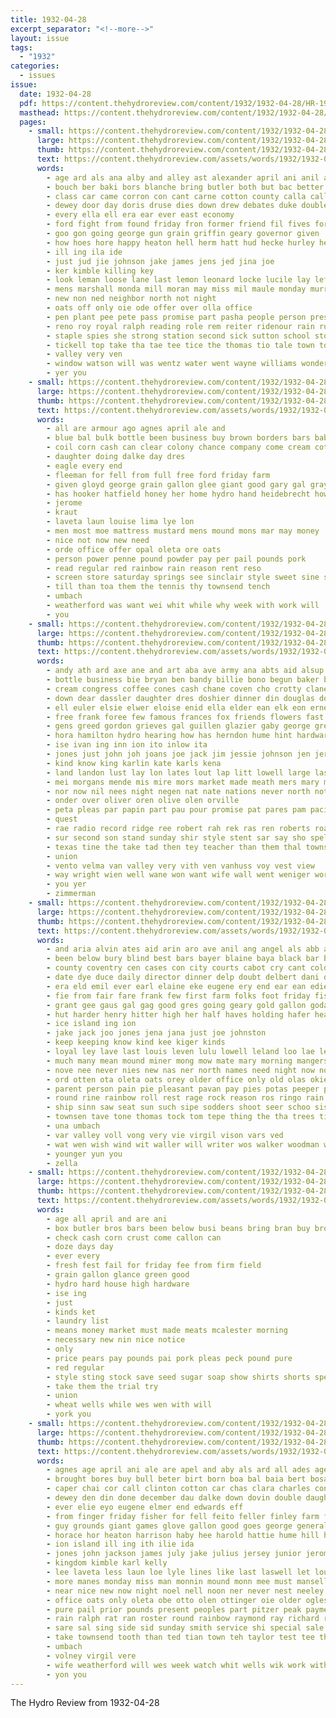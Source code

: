 ```yaml
---
title: 1932-04-28
excerpt_separator: "<!--more-->"
layout: issue
tags:
  - "1932"
categories:
  - issues
issue:
  date: 1932-04-28
  pdf: https://content.thehydroreview.com/content/1932/1932-04-28/HR-1932-04-28.pdf
  masthead: https://content.thehydroreview.com/content/1932/1932-04-28/masthead/HR-1932-04-28.jpg
  pages:
    - small: https://content.thehydroreview.com/content/1932/1932-04-28/small/HR-1932-04-28-01.jpg
      large: https://content.thehydroreview.com/content/1932/1932-04-28/large/HR-1932-04-28-01.jpg
      thumb: https://content.thehydroreview.com/content/1932/1932-04-28/thumbnails/HR-1932-04-28-01.jpg
      text: https://content.thehydroreview.com/assets/words/1932/1932-04-28/HR-1932-04-28-01.txt
      words:
        - age ard als ana alby and alley ast alexander april ani anil aston are all aid
        - bouch ber baki bors blanche bring butler both but bac better best bron been business bell boys back bros big bence bans busi bang bill billie benes babcock break
        - class car came corron con cant carne cotton county calla call come crust chap clever clinton court care city
        - dewey door day doris druse dies down drew debates duke double dot devel death duncan doc
        - every ella ell era ear ever east economy
        - ford fight from found friday fron former friend fil fives fore fine frances freeze filling front fant furst frank fred for
        - goo gon going george gun grain griffin geary governor given
        - how hoes hore happy heaton hell herm hatt hud hecke hurley held hardware house hooker hag had honor him has hoy holding hard henke heen hydro her hee hot
        - ill ing ila ide
        - just jud jie johnson jake james jens jed jina joe
        - ker kimble killing key
        - look leman loose lane last lemon leonard locke lucile lay left lindsay lucius latter light lee lone lew long line lake
        - mens marshall monda mill moran may miss mil maule monday murray morning mos miller mer matter men made more must merrill march maki market most maile money mis mom mette morgan
        - new non ned neighbor north not night
        - oats off only oie ode offer over olla office
        - pen plant pee pete pass promise part pasha people person present phelps pauls pleas page patrick past
        - reno roy royal ralph reading role rem reiter ridenour rain ruth rei read
        - staple spies she strong station second sick sutton school store sou saturday save scout said spare sunday standing sister saving show senior state soe sita san skill special stowe sal son stormy sei small such smit
        - tickell top take tha tae tee tice the thomas tio tale town ton tam talk them turn toi taylor takes tho thi
        - valley very ven
        - window watson will was wentz water went wayne williams wonder west weak wing watch with weeks wester wave wax week wit wil wilt wake well winter
        - yer you
    - small: https://content.thehydroreview.com/content/1932/1932-04-28/small/HR-1932-04-28-02.jpg
      large: https://content.thehydroreview.com/content/1932/1932-04-28/large/HR-1932-04-28-02.jpg
      thumb: https://content.thehydroreview.com/content/1932/1932-04-28/thumbnails/HR-1932-04-28-02.jpg
      text: https://content.thehydroreview.com/assets/words/1932/1932-04-28/HR-1932-04-28-02.txt
      words:
        - all are armour ago agnes april ale and
        - blue bal bulk bottle been business buy brown borders bars baby brin big beans below boys bring
        - coil corn cash can clear colony chance company come cream cotton call
        - daughter doing dalke day dres
        - eagle every end
        - fleeman for fell from full free ford friday farm
        - given gloyd george grain gallon glee giant good gary gal gray
        - has hooker hatfield honey her home hydro hand heidebrecht how holder hard hinton
        - jerome
        - kraut
        - laveta laun louise lima lye lon
        - men most moe mattress mustard mens mound mons mar may money
        - nice not now new need
        - orde office offer opal oleta ore oats
        - person power penne pound powder pay per pail pounds pork
        - read regular red rainbow rain reason rent reso
        - screen store saturday springs see sinclair style sweet sine service second sugar special scarce simmons spring son standard school sim sheffer soap save
        - till than toa them the tennis thy townsend tench
        - umbach
        - weatherford was want wei whit while why week with work will
        - you
    - small: https://content.thehydroreview.com/content/1932/1932-04-28/small/HR-1932-04-28-03.jpg
      large: https://content.thehydroreview.com/content/1932/1932-04-28/large/HR-1932-04-28-03.jpg
      thumb: https://content.thehydroreview.com/content/1932/1932-04-28/thumbnails/HR-1932-04-28-03.jpg
      text: https://content.thehydroreview.com/assets/words/1932/1932-04-28/HR-1932-04-28-03.txt
      words:
        - andy ath ard axe ane and art aba ave army ana abts aid alsup american are appleman april alton alo amos arkansas ater all age
        - bottle business bie bryan ben bandy billie bono begun baker black brought bry bran bryson billion ball bring bertha blue bickell basler bee banks boucher borah been bixler bird beatley bankers bowen bridgeport butler beer bruce ber baler bound bethel brothers
        - cream congress coffee cones cash chane coven cho crotty claney cam charlie cake corn chester creek company coffy cope crooks cea cad cand come cote change care che clarence class cord cone cat carney crust chap can check clinton core cecil city colony conte came
        - down dear dassler daughter dres doshier dinner din douglas dock diner days dure dumas does dukes due dunning dey day dakota deer dec dean dixie daughters
        - ell euler elsie elwer eloise enid ella elder ean elk eon ernest eugene eakins ems end every erin eve eres ever
        - free frank foree few famous frances fox friends flowers fast favor for fer folks friday frost force floor foster folly field fred forget fam fea funchess felton from
        - gens greed gordon grieves gal guillen glazier gaby george greg glad grain given ghee gregg grade gate guest garvey good gros gin green gram gladys gandy garden
        - hora hamilton hydro hearing how has herndon hume hint hardware holter hendrix hand hold hafer had helderman health hawking haggard honor hes houston huss harold habit hansen her hanis hin hard hettie hughes hazel held homes harris herd house hot henry home heen hinton
        - ise ivan ing inn ion ito inlow ita
        - jones just john joh joans joe jack jim jessie johnson jen jerrel
        - kind know king karlin kate karls kena
        - land landon lust lay lon lates lout lap litt lowell large las lad lat ler lea lew let lane less lent list last lou left loan lave linsey leona
        - mei morgans mende mis mire mors market made meath mers mary mares more mitchell marguerite men moore meme meredith mer matte may macher mex mayme monday must miss most marshall miller mound ming martin maude monde mol mar missouri mont maxine mae matter
        - nor now nil nees night negen nat nate nations never north not new noon
        - onder over oliver oren olive olen orville
        - peta pleas par papin part pau pour promise pat pares pam pacific pent passe pea perfect pink points paul private paye pheasant present potter ply pet public pies plants pastor pleasant pure pena pee perey pay phoenix payne pitzer pears piet pie parsons per panks piel pearson
        - quest
        - rae radio record ridge ree robert rah rek ras ren roberts roark rome rut ruhl reda ray russian river rey reece riera roman real raetz rather reading rems roy
        - sur second son stand sunday shir style stent sar say sho spell schools sutton share school states sons stowe soda sun skill south sack stafford sie shanks see simpson sake seen sale sone state spann sey seed saturday simmons staples senator spies shipp smith song side shall shoulders store seems sylvester sop strong schroder shirk she smee sand soon soll standard soun storm sheets said
        - texas tine the take tad then tey teacher than them thal towns thing treat trate tilford ten tax toan toll tat tai toston thee talent tae
        - union
        - vento velma van valley very vith ven vanhuss voy vest view
        - way wright wien well wane won want wife wall went weniger work west walser word wik writer wen wil will watkis week wells wight wan with white was wendel wat wyatt worley williams wie war while
        - you yer
        - zimmerman
    - small: https://content.thehydroreview.com/content/1932/1932-04-28/small/HR-1932-04-28-04.jpg
      large: https://content.thehydroreview.com/content/1932/1932-04-28/large/HR-1932-04-28-04.jpg
      thumb: https://content.thehydroreview.com/content/1932/1932-04-28/thumbnails/HR-1932-04-28-04.jpg
      text: https://content.thehydroreview.com/assets/words/1932/1932-04-28/HR-1932-04-28-04.txt
      words:
        - and aria alvin ates aid arin aro ave anil ang angel als abb ard agnes ash ano april ache abe angeles ask avritt all august age alert ago aul arent are arie arthur able ares arm aly ana
        - been below bury blind best bars bayer blaine baya black bar bonus bone big bere books board bork brown brightly blea better bonds bak bring bray byes burns blew bank but bole budy business begin bis beer bees bom boas bin bal bee boy bill boies bradley bess boys billion
        - county coventry cen cases con city courts cabot cry cant cold caddo comment curb coffee crissman can carp cat corse coble como cellar chen crew chapel colony china comes coes cattle credit cose cake cong coull citizen chern call cook come caine custer comp
        - date dye duce daily director dinner delp doubt delbert dani doing death don dad dark daly dine dalke davis down days dollar del done day dake daughter does doy duart due
        - era eld emil ever earl elaine eke eugene ery end ear ean edie eich eva elena eve edwards eral edna ero
        - fie from fair fare frank few first farm folks foot friday fish fine forest ford fleeman for fon fell far franklin friends fan
        - grant gee gaus gal gag good gres going geary gold gallon goda greeson gloyd giant glad georgia glee gin given george
        - hut harder henry hitter high her half haves holding hafer heart hoover howard henty hoh hard howe homes heineman helps had hour hike hope hen helen hurt home herndon henig han hie hinton hydro hot holder hunter hes homer harness has henke him
        - ice island ing ion
        - jake jack joo jones jena jana just joe johnston
        - keep keeping know kind kee kiger kinds
        - loyal ley lave last louis leven lulu lowell leland loo lae leroy laveta laws list line latter long lone life laswell let living los louise lane leona lea land lucile lie lau lady loi law light like
        - much many mean mound miner mong mow mate mary morning mangers monday more mort main members must miler mix match made mas mona mis mase mei man miss mitchel million morte might mine mati mur mar mal money men
        - nove nee never nies new nas ner north names need night now not nay noon neighbors nol non nat notice
        - ord otten ota oleta oats orey older office only old olas okie over offer ones ose ours
        - parent person pain pie pleasant pavan pay pies potas peeper place pear pam plan poling por pals paar pert public pound pail pork per pople pater pla pen past price passen peal pretty pepe pure poage people pro payor piva pounds plum
        - round rine rainbow roll rest rage rock reason ros ringo rain route rom render ron red rhoads roney rate range rem rea roath
        - ship sinn saw seat sun such sipe sodders shoot seer schoo sis sin strange school sapa sons service sine shou seed sot sadie sir she saxon smith sales shams seem stuff shipman send sire spain sleep stock scholar sul son sellers said states stick soe state shown sheffer see sia sale short sum sae sund simmons som sugar sie soap sunday shoe stephenson saturday sorrow seems sas star sister sak sone still spate sat side stay seme
        - townsen tave tone thomas tock tom tepe thing the tha trees times towell town tie thea towns tue tilly tailor them tax teas tase townsend ted take tow teach thralls tines thie tell tor tas thue tag try tal thi then tye than
        - una umbach
        - var valley voll vong very vie virgil vison vars ved
        - wat wen wish wind wit waller will writer wos walker woodman wild wilson went with williams winning wells west weatherford wykert why way wake while word whit wean well wife was wedding week wil walter
        - younger yun you
        - zella
    - small: https://content.thehydroreview.com/content/1932/1932-04-28/small/HR-1932-04-28-05.jpg
      large: https://content.thehydroreview.com/content/1932/1932-04-28/large/HR-1932-04-28-05.jpg
      thumb: https://content.thehydroreview.com/content/1932/1932-04-28/thumbnails/HR-1932-04-28-05.jpg
      text: https://content.thehydroreview.com/assets/words/1932/1932-04-28/HR-1932-04-28-05.txt
      words:
        - age all april and are ani
        - box butler bros bars been below busi beans bring bran buy broom best bottle
        - check cash corn crust come callon can
        - doze days day
        - ever every
        - fresh fest fail for friday fee from firm field
        - grain gallon glance green good
        - hydro hard house high hardware
        - ise ing
        - just
        - kinds ket
        - laundry list
        - means money market must made meats mcalester morning
        - necessary new nin nice notice
        - only
        - price pears pay pounds pai pork pleas peck pound pure
        - red regular
        - style sting stock save seed sugar soap show shirts shorts special seeds saturday store see seal
        - take them the trial try
        - union
        - wheat wells while wes wen with will
        - york you
    - small: https://content.thehydroreview.com/content/1932/1932-04-28/small/HR-1932-04-28-06.jpg
      large: https://content.thehydroreview.com/content/1932/1932-04-28/large/HR-1932-04-28-06.jpg
      thumb: https://content.thehydroreview.com/content/1932/1932-04-28/thumbnails/HR-1932-04-28-06.jpg
      text: https://content.thehydroreview.com/assets/words/1932/1932-04-28/HR-1932-04-28-06.txt
      words:
        - agnes age april ani ale are apel and aby als ard all ades agent aime ane ago
        - brought bores buy bull beter birt born boa bal baia bert bosak bradley best bus big bellew bye beverly bie bean baptist board bars bassler been
        - caper chai cor call clinton cotton car chas clara charles con city craig county castoria cause clock cream church cas came colony card caddo cost cation charlie childre
        - dewey den din done december dau dalke down dovin double daughter deter day dinner
        - ever elie eyo eugene elmer end edwards eff
        - from finger friday fisher for fell feito feller finley farm fare france first fleeman fares ford foster fost fred free found fire fair felton fara
        - guy grounds giant games glove gallon good goes george general given gloyd gal grist gregory giove
        - horace hor heaton harrison haby hee harold hattie hume hill hoa hydro hold hen henry hot had hiss hinton has house home hal half herb heidebrecht hall hed hest harri hue him held hoe her
        - ion island ill ing ith ilie ida
        - jones john jackson james july jake julius jersey junior jerome jack joe jonas
        - kingdom kimble karl kelly
        - lee laveta less laun loe lyle lines like last laswell let louise leona learn lara lowell league look long
        - more manes monday miss man monnin mound monn mee must mansell miller mcconnell morn moore mis marion maize milo mowery many mission mall masel may mill marriage
        - near nice new now night noel nell noon ner never nest neeley not need notice
        - office oats only oleta obe otto olen ottinger oie older oglesby oates
        - pure pail prior pounds present peoples part pitzer peak payment plants pump points pauline per prayer pont pest pall patsy pam pastor pop
        - rain ralph rat ran roster round rainbow raymond ray richard rass red reeds regular royce res road rober rom ready rock rant read run rube rent reese
        - sare sal sing side sid sunday smith service shi special sale standard sheriff such simmons subject stuckey stucke sica stowe sida seat see school sleep sper slemp score sister sugar sin saturday soe said shirley she shin seems sory soap son state sheffer scarth suan seed
        - take townsend tooth than ted tian town teh taylor test tee tha thy toe thomas trip tree the taal trailer tote
        - umbach
        - volney virgil vere
        - wife weatherford will wes week watch whit wells wik work with way was wise white womble wat worth while well wika wayne withers wach walk west william wort want
        - yon you
---
```


The Hydro Review from 1932-04-28

<!--more-->

